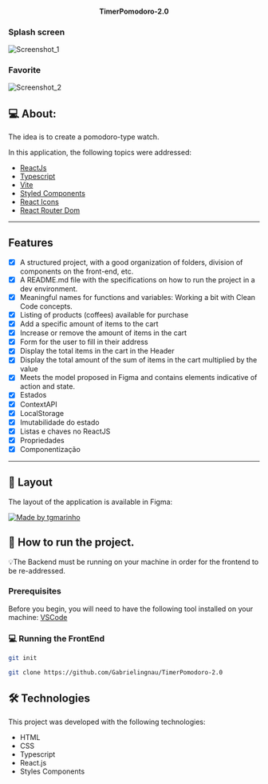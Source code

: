 
<p align="center">
  <h4 align="center">TimerPomodoro-2.0</h4>
</p>

### Splash screen
![Screenshot_1](https://github.com/Gabrielingnau/GitFav/assets/116130802/49f619ff-b140-46df-bb45-abe903168371)
### Favorite
![Screenshot_2](https://github.com/Gabrielingnau/TimerPomodoro-2.0/assets/116130802/73e2a3d0-e00c-4374-84ca-4de1cb1751c2)

## 💻 About:

The idea is to create a pomodoro-type watch.

In this application, the following topics were addressed:

- [ReactJs](https://reactjs.org)
- [Typescript](https://www.typescriptlang.org/)
- [Vite](https://vitejs.dev/)
- [Styled Components](https://styled-components.com/)
- [React Icons](https://react-icons.github.io/react-icons/)
- [React Router Dom](https://react-icons.github.io/react-icons/)

---

## Features

- [x] A structured project, with a good organization of folders, division of components on the front-end, etc.
- [x] A README.md file with the specifications on how to run the project in a dev environment.
- [x] Meaningful names for functions and variables: Working a bit with Clean Code concepts.
- [x] Listing of products (coffees) available for purchase
- [x] Add a specific amount of items to the cart
- [x] Increase or remove the amount of items in the cart
- [x] Form for the user to fill in their address
- [x] Display the total items in the cart in the Header
- [x] Display the total amount of the sum of items in the cart multiplied by the value
- [x] Meets the model proposed in Figma and contains elements indicative of action and state.
- [x] Estados
- [x] ContextAPI
- [x] LocalStorage
- [x] Imutabilidade do estado
- [x] Listas e chaves no ReactJS
- [x] Propriedades
- [x] Componentização

---

## 🎨 Layout

The layout of the application is available in Figma:

<a href="https://www.figma.com/file/w3xfRl4rdsEZpOsTULdCBh/Ignite-Timer-(Community)?node-id=0%3A1&mode=dev">
  <img alt="Made by tgmarinho" src="https://img.shields.io/badge/Acessar%20Layout%20-Figma-%2304D361">
</a>


## 🚀 How to run the project.

💡The Backend must be running on your machine in order for the frontend to be re-addressed.

### Prerequisites

Before you begin, you will need to have the following tool installed on your machine:
[VSCode](https://code.visualstudio.com/)

### 💻 Running the FrontEnd

```bash
git init

git clone https://github.com/Gabrielingnau/TimerPomodoro-2.0

```

## 🛠 Technologies

This project was developed with the following technologies:

- HTML
- CSS
- Typescript
- React.js
- Styles Components